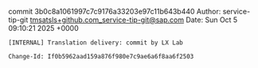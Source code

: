 commit 3b0c8a1061997c7c9176a33203e97c11b643b440
Author: service-tip-git <tmsatsls+github.com_service-tip-git@sap.com>
Date:   Sun Oct 5 09:10:21 2025 +0000

    [INTERNAL] Translation delivery: commit by LX Lab
    
    Change-Id: If0b5962aad159a876f980e7c9ae6a6f8aa6f2503
